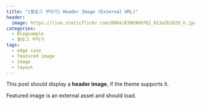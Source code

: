 ```yaml
---
title: "[블로그 꾸미기] Header Image (External URL)"
header:
  image: https://live.staticflickr.com/8084/8396909762_813a2b1829_h.jpg
categories: 
  - Blogsample
  - 블로그 꾸미기
tags:
  - edge case
  - featured image
  - image
  - layout
---
```


This post should display a **header image**, if the theme supports it.

Featured image is an external asset and should load.